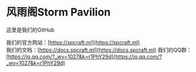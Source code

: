 # 风雨阁Storm Pavilion

这里是我们的GitHub

我们的官方网站：[https://spcraft.ml](https://spcraft.ml)  
我们的文档：[https://docs.spcraft.ml](https://docs.spcraft.ml)
我们的QQ群：[https://jq.qq.com/?_wv=1027&k=r1PhY29d](https://jq.qq.com/?_wv=1027&k=r1PhY29d)
